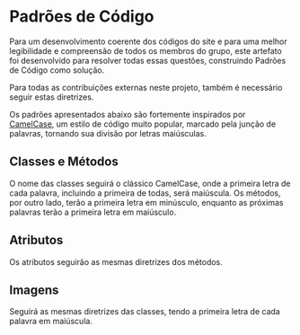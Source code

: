# Padrões de Código
Para um desenvolvimento coerente dos códigos do site e para uma melhor legibilidade e compreensão de todos os membros do grupo, este artefato foi desenvolvido para resolver todas essas questões, construindo Padrões de Código como solução.

Para todas as contribuições externas neste projeto, também é necessário seguir estas diretrizes.

Os padrões apresentados abaixo são fortemente inspirados por [CamelCase](https://en.wikipedia.org/wiki/Camel_case), um estilo de código muito popular, marcado pela junção de palavras, tornando sua divisão por letras maiúsculas.

## Classes e Métodos
O nome das classes seguirá o clássico CamelCase, onde a primeira letra de cada palavra, incluindo a primeira de todas, será maiúscula. Os métodos, por outro lado, terão a primeira letra em minúsculo, enquanto as próximas palavras terão a primeira letra em maiúsculo.

## Atributos
Os atributos seguirão as mesmas diretrizes dos métodos.

## Imagens 
Seguirá as mesmas diretrizes das classes, tendo a primeira letra de cada palavra em maiúscula.